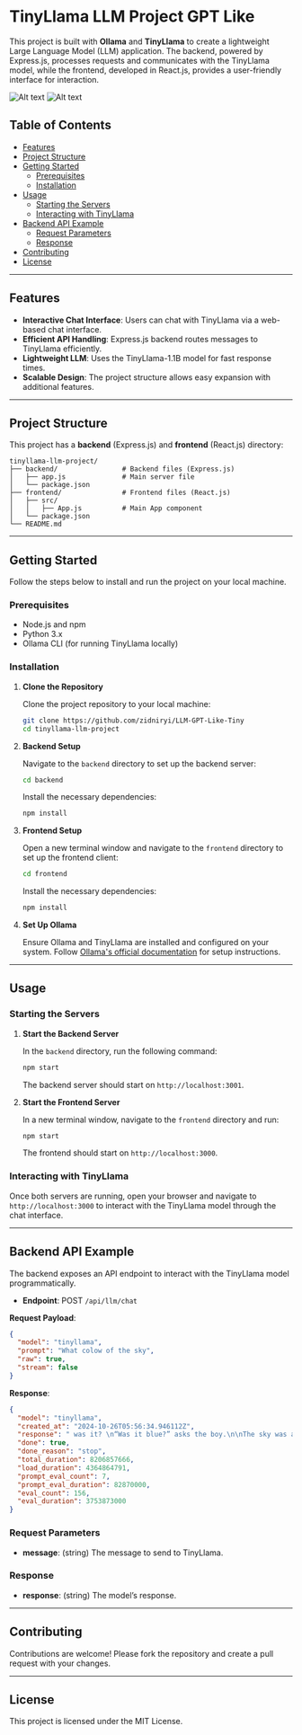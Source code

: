 # TinyLlama LLM Project GPT Like

This project is built with **Ollama** and **TinyLlama** to create a lightweight Large Language Model (LLM) application. The backend, powered by Express.js, processes requests and communicates with the TinyLlama model, while the frontend, developed in React.js, provides a user-friendly interface for interaction.

![Alt text](https://i.ibb.co/wg7Ks32/Screenshot-2024-10-26-at-12-54-27.png)
![Alt text](https://i.ibb.co/qs04TD2/Screenshot-2024-10-26-at-12-03-32.png)

## Table of Contents

- [Features](#features)
- [Project Structure](#project-structure)
- [Getting Started](#getting-started)
  - [Prerequisites](#prerequisites)
  - [Installation](#installation)
- [Usage](#usage)
  - [Starting the Servers](#starting-the-servers)
  - [Interacting with TinyLlama](#interacting-with-tinyllama)
- [Backend API Example](#backend-api-example)
  - [Request Parameters](#request-parameters)
  - [Response](#response)
- [Contributing](#contributing)
- [License](#license)

---

## Features

- **Interactive Chat Interface**: Users can chat with TinyLlama via a web-based chat interface.
- **Efficient API Handling**: Express.js backend routes messages to TinyLlama efficiently.
- **Lightweight LLM**: Uses the TinyLlama-1.1B model for fast response times.
- **Scalable Design**: The project structure allows easy expansion with additional features.

---

## Project Structure

This project has a **backend** (Express.js) and **frontend** (React.js) directory:

```plaintext
tinyllama-llm-project/
├── backend/                # Backend files (Express.js)
│   ├── app.js              # Main server file
│   └── package.json
├── frontend/               # Frontend files (React.js)
│   ├── src/
│   │   ├── App.js          # Main App component
│   └── package.json
└── README.md
```

---

## Getting Started

Follow the steps below to install and run the project on your local machine.

### Prerequisites

- Node.js and npm
- Python 3.x
- Ollama CLI (for running TinyLlama locally)

### Installation

1. **Clone the Repository**

   Clone the project repository to your local machine:

   ```bash
   git clone https://github.com/zidniryi/LLM-GPT-Like-Tiny
   cd tinyllama-llm-project
   ```

2. **Backend Setup**

   Navigate to the `backend` directory to set up the backend server:

   ```bash
   cd backend
   ```

   Install the necessary dependencies:

   ```bash
   npm install
   ```

3. **Frontend Setup**

   Open a new terminal window and navigate to the `frontend` directory to set up the frontend client:

   ```bash
   cd frontend
   ```

   Install the necessary dependencies:

   ```bash
   npm install
   ```

4. **Set Up Ollama**

   Ensure Ollama and TinyLlama are installed and configured on your system. Follow [Ollama's official documentation](https://ollama.com/) for setup instructions.

---

## Usage

### Starting the Servers

1. **Start the Backend Server**

   In the `backend` directory, run the following command:

   ```bash
   npm start
   ```

   The backend server should start on `http://localhost:3001`.

2. **Start the Frontend Server**

   In a new terminal window, navigate to the `frontend` directory and run:

   ```bash
   npm start
   ```

   The frontend should start on `http://localhost:3000`.

### Interacting with TinyLlama

Once both servers are running, open your browser and navigate to `http://localhost:3000` to interact with the TinyLlama model through the chat interface.

---

## Backend API Example

The backend exposes an API endpoint to interact with the TinyLlama model programmatically.

- **Endpoint**: POST `/api/llm/chat`

**Request Payload**:

```json
{
  "model": "tinyllama",
  "prompt": "What colow of the sky",
  "raw": true,
  "stream": false
}
```

**Response**:

```json
{
  "model": "tinyllama",
  "created_at": "2024-10-26T05:56:34.946112Z",
  "response": " was it? \n“Was it blue?” asks the boy.\n\nThe sky was a blue-white glow,  \nA sight so beautiful to behold.\n\nAnd the stars sparkled like diamonds,  \nShining brightly in the night's dark, clear sky.\n\nThe moon shone high and bright above,  \nA light that illuminated all below.\n\nBut even as it grew into the night,  \nThe moon cast a dim but ever-lasting glow.\n\nFor when the stars began to fade away,  \nAnd the last of their light was gone,  \nA silence descended upon the night,  \nAs though the world were waiting for peace.",
  "done": true,
  "done_reason": "stop",
  "total_duration": 8206857666,
  "load_duration": 4364864791,
  "prompt_eval_count": 7,
  "prompt_eval_duration": 82870000,
  "eval_count": 156,
  "eval_duration": 3753873000
}
```

### Request Parameters

- **message**: (string) The message to send to TinyLlama.

### Response

- **response**: (string) The model’s response.

---

## Contributing

Contributions are welcome! Please fork the repository and create a pull request with your changes.

---

## License

This project is licensed under the MIT License.
